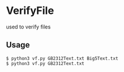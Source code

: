 # VerifyFile
used to verify files 
## Usage

```
$ python3 vf.py GB2312Text.txt Big5Text.txt
$ python3 vf.py GB2312Text.txt
```
